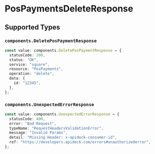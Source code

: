 # PosPaymentsDeleteResponse


## Supported Types

### `components.DeletePosPaymentResponse`

```typescript
const value: components.DeletePosPaymentResponse = {
  statusCode: 200,
  status: "OK",
  service: "square",
  resource: "PosPayments",
  operation: "delete",
  data: {
    id: "12345",
  },
};
```

### `components.UnexpectedErrorResponse`

```typescript
const value: components.UnexpectedErrorResponse = {
  statusCode: 400,
  error: "Bad Request",
  typeName: "RequestHeadersValidationError",
  message: "Invalid Params",
  detail: "Missing Header: x-apideck-consumer-id",
  ref: "https://developers.apideck.com/errors#unauthorizederror",
};
```

